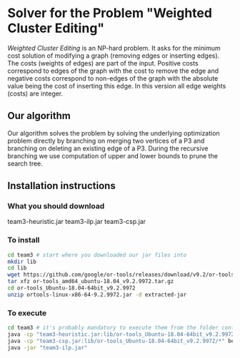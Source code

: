 # Solver for the Problem "Weighted Cluster Editing"

*Weighted Cluster Editing* is an NP-hard problem. It asks for the minimum cost solution of modifying a graph (removing edges or inserting edges). The costs (weights of edges) are part of the input. Positive costs correspond to edges of the graph with the cost to remove the edge and negative costs correspond to non-edges of the graph with the absolute value being the cost of inserting this edge. In this version all edge weights (costs) are integer.

## Our algorithm

Our algorithm solves the problem by solving the underlying optimization problem directly by branching on merging two vertices of a P3 and branching on deleting an existing edge of a P3. During the recursive branching we use computation of upper and lower bounds to prune the search tree.


## Installation instructions

### What you should download
team3-heuristic.jar
team3-ilp.jar
team3-csp.jar

### To install

```bash
cd team3 # start where you downloaded our jar files into
mkdir lib
cd lib
wget https://github.com/google/or-tools/releases/download/v9.2/or-tools_amd64_ubuntu-18.04_v9.2.9972.tar.gz
tar xfz or-tools_amd64_ubuntu-18.04_v9.2.9972.tar.gz
cd or-tools_Ubuntu-18.04-64bit_v9.2.9972
unzip ortools-linux-x86-64-9.2.9972.jar -d extracted-jar
```

### To execute

```bash
cd team3 # it's probably mandatory to execute them from the folder containing our jars
java -cp "team3-heuristic.jar:lib/or-tools_Ubuntu-18.04-64bit_v9.2.9972/*" berlin.tu.algorithmengineering.heuristics.HeuristicMain
java -cp "team3-csp.jar:lib/or-tools_Ubuntu-18.04-64bit_v9.2.9972/*" berlin.tu.algorithmengineering.csp.ConstraintSatisfactionMain
java -jar "team3-ilp.jar"
```
